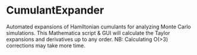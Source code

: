 CumulantExpander
================

Automated expansions of Hamiltonian cumulants for analyzing Monte Carlo simulations. This Mathematica script & GUI will calculate the Taylor expansions and derivatives up to any order. NB: Calculating O(>3) corrections may take more time.